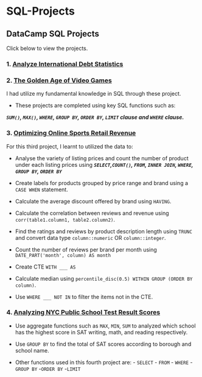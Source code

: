 # SQL-Projects

## DataCamp SQL Projects

Click below to view the projects.

### 1. [Analyze International Debt Statistics](https://github.com/NabillaAizuddin/SQL-Projects/blob/6c063dc0fee70d9b984d30f965abf746339a2c90/notebook.ipynb)

### 2. [The Golden Age of Video Games](https://github.com/NabillaAizuddin/SQL-Projects/blob/fa71921f6a5ef1105c215a38990104d24355aaac/notebook.md)

I had utilize my fundamental knowledge in SQL through these project.
+ These projects are completed using key SQL functions such as:

***```SUM()```, ```MAX()```, ```WHERE```, ```GROUP BY```, ```ORDER BY```, ```LIMIT``` clause and ```WHERE``` clause.***


### 3. [Optimizing Online Sports Retail Revenue](https://github.com/NabillaAizuddin/SQL-Projects/blob/c3fb7f0d3f674e2786768135278af61de0cb290c/notebook.ipynb)

For this third project, I learnt to utilized the data to:
  + Analyse the variety of listing prices and count the number of product under each listing prices using
***```SELECT```,```COUNT()```, ```FROM```, ```INNER JOIN```, ```WHERE```, ```GROUP BY```, ```ORDER BY```***
  
  + Create labels for products grouped by price range and brand using a ```CASE WHEN``` statement.
    
  + Calculate the average discount offered by brand using ```HAVING```.
  
  + Calculate the correlation between reviews and revenue using ```corr(table1.column1, table2.column2)```.
  
  + Find the ratings and reviews by product description length using ```TRUNC``` and convert data type ```column::numeric``` OR ```column::integer```.
  
  + Count the number of reviews per brand per month using ```DATE_PART('month', column) AS month```
  
  + Create CTE ```WITH ___ AS```
  
  + Calculate median using ```percentile_disc(0.5) WITHIN GROUP (ORDER BY column)```.
  
  + Use ```WHERE ___ NOT IN``` to filter the items not in the CTE.
  
### 4. [Analyzing NYC Public School Test Result Scores](https://github.com/NabillaAizuddin/SQL-Projects/blob/3f6c143633f6ffb711f1dcd4eacb3626f7b11ba6/notebook.ipynb)

  + Use aggregate functions such as ```MAX```, ```MIN```, ```SUM``` to analyzed which school has the highest score in SAT writing, math, and reading respectively.
  
  + Use ```GROUP BY``` to find the total of SAT scores according to borough and school name.
  
  + Other functions used in this fourth project are:
        - ```SELECT```
        - ```FROM```
        - ```WHERE```
        -```GROUP BY```
        -```ORDER BY```
        -```LIMIT```
        
 
